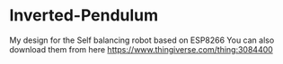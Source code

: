 # Inverted-Pendulum
My design for the Self balancing robot based on ESP8266
You can also download them from here https://www.thingiverse.com/thing:3084400
